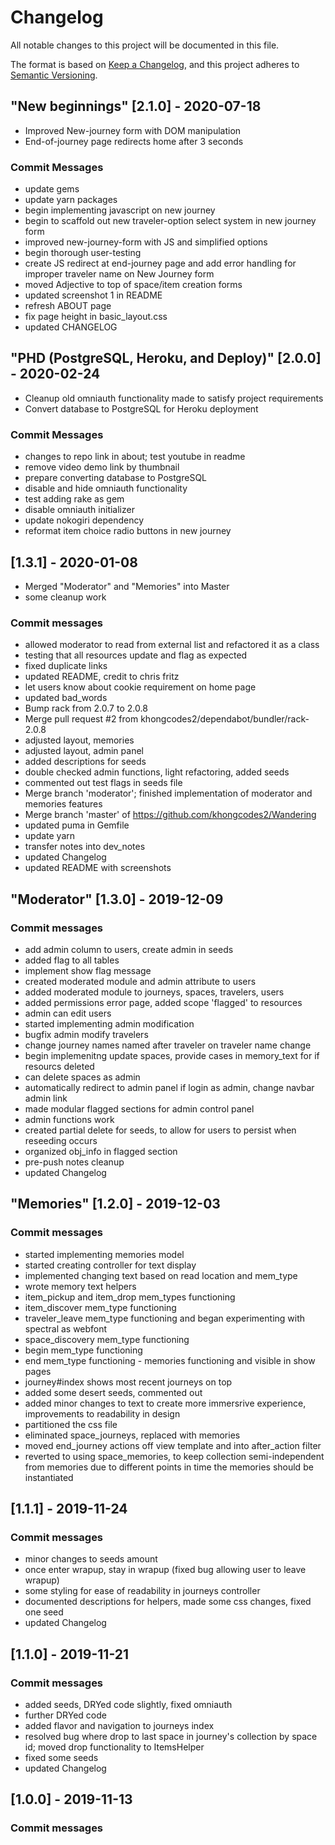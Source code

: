 # Changelog
All notable changes to this project will be documented in this file.

The format is based on [Keep a Changelog](https://keepachangelog.com/en/1.0.0/),
and this project adheres to [Semantic Versioning](https://semver.org/spec/v2.0.0.html).

## "New beginnings" [2.1.0] - 2020-07-18
- Improved New-journey form with DOM manipulation
- End-of-journey page redirects home after 3 seconds
### Commit Messages
- update gems
- update yarn packages
- begin implementing javascript on new journey
- begin to scaffold out new traveler-option select system in new journey form
- improved new-journey-form with JS and simplified options
- begin thorough user-testing
- create JS redirect at end-journey page and add error handling for improper traveler name on New Journey form
- moved Adjective to top of space/item creation forms
- updated screenshot 1 in README
- refresh ABOUT page
- fix page height in basic_layout.css
- updated CHANGELOG

## "PHD (PostgreSQL, Heroku, and Deploy)" [2.0.0] - 2020-02-24
- Cleanup old omniauth functionality made to satisfy project requirements
- Convert database to PostgreSQL for Heroku deployment
### Commit Messages
- changes to repo link in about; test youtube in readme
- remove video demo link by thumbnail
- prepare converting database to PostgreSQL
- disable and hide omniauth functionality
- test adding rake as gem
- disable omniauth initializer
- update nokogiri dependency
- reformat item choice radio buttons in new journey

## [1.3.1] - 2020-01-08
- Merged "Moderator" and "Memories" into Master
- some cleanup work
### Commit messages
- allowed moderator to read from external list and refactored it as a class
- testing that all resources update and flag as expected
- fixed duplicate links
- updated README, credit to chris fritz
- let users know about cookie requirement on home page
- updated bad_words
- Bump rack from 2.0.7 to 2.0.8
- Merge pull request #2 from khongcodes2/dependabot/bundler/rack-2.0.8
- adjusted layout, memories
- adjusted layout, admin panel
- added descriptions for seeds
- double checked admin functions, light refactoring, added seeds
- commented out test flags in seeds file
- Merge branch 'moderator'; finished implementation of moderator and memories features
- Merge branch 'master' of https://github.com/khongcodes2/Wandering
- updated puma in Gemfile
- update yarn
- transfer notes into dev_notes
- updated Changelog
- updated README with screenshots

## "Moderator" [1.3.0] - 2019-12-09
### Commit messages
- add admin column to users, create admin in seeds
- added flag to all tables
- implement show flag message
- created moderated module and admin attribute to users
- added moderated module to journeys, spaces, travelers, users
- added permissions error page, added scope 'flagged' to resources
- admin can edit users
- started implementing admin modification
- bugfix admin modify travelers
- change journey names named after traveler on traveler name change
- begin implemenitng update spaces, provide cases in memory_text for if resourcs deleted
- can delete spaces as admin
- automatically redirect to admin panel if login as admin, change navbar admin link
- made modular flagged sections for admin control panel
- admin functions work
- created partial delete for seeds, to allow for users to persist when reseeding occurs
- organized obj_info in flagged section
- pre-push notes cleanup
- updated Changelog

## "Memories" [1.2.0] - 2019-12-03
### Commit messages
- started implementing memories model
- started creating controller for text display
- implemented changing text based on read location and mem_type
- wrote memory text helpers
- item_pickup and item_drop mem_types functioning
- item_discover mem_type functioning
- traveler_leave mem_type functioning and began experimenting with spectral as webfont
- space_discovery mem_type functioning
- begin mem_type functioning
- end mem_type functioning - memories functioning and visible in show pages
- journey#index shows most recent journeys on top
- added some desert seeds, commented out
- added minor changes to text to create more immersrive experience, improvements to readability in design
- partitioned the css file
- eliminated space_journeys, replaced with memories
- moved end_journey actions off view template and into after_action filter
- reverted to using space_memories, to keep collection semi-independent from memories due to different points in time the memories should be instantiated


## [1.1.1] - 2019-11-24
### Commit messages
- minor changes to seeds amount
- once enter wrapup, stay in wrapup (fixed bug allowing user to leave wrapup)
- some styling for ease of readability in journeys controller
- documented descriptions for helpers, made some css changes, fixed one seed
- updated Changelog

## [1.1.0] - 2019-11-21
### Commit messages
- added seeds, DRYed code slightly, fixed omniauth
- further DRYed code
- added flavor and navigation to journeys index
- resolved bug where drop to last space in journey's collection by space id; moved drop functionality to ItemsHelper
- fixed some seeds
- updated Changelog


## [1.0.0] - 2019-11-13
### Commit messages
